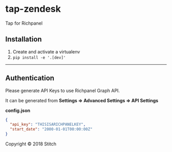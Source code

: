 # tap-zendesk
Tap for Richpanel

## Installation

1. Create and activate a virtualenv
1. `pip install -e '.[dev]'`

---

## Authentication

Please generate API Keys to use Richpanel Graph API. 

It can be generated from **Settings => Advanced Settings => API Settings**

**config.json**
```json
{
  "api_key": "THISISARICHPANELKEY",
  "start_date": "2000-01-01T00:00:00Z"
}
```

Copyright &copy; 2018 Stitch
